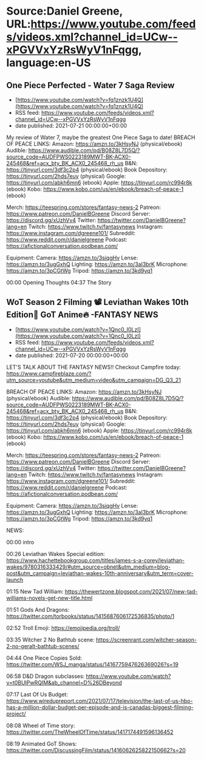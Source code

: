 # Source:Daniel Greene, URL:https://www.youtube.com/feeds/videos.xml?channel_id=UCw--xPGVVxYzRsWyV1nFqgg, language:en-US

## One Piece Perfected - Water 7 Saga Review
 - [https://www.youtube.com/watch?v=fq1znzk1U4Q](https://www.youtube.com/watch?v=fq1znzk1U4Q)
 - RSS feed: https://www.youtube.com/feeds/videos.xml?channel_id=UCw--xPGVVxYzRsWyV1nFqgg
 - date published: 2021-07-21 00:00:00+00:00

My review of Water 7, maybe the greatest One Piece Saga to date! 
BREACH OF PEACE LINKS: 
Amazon: https://amzn.to/3kHsyNJ (physical/ebook)
Audible: https://www.audible.com/pd/B08Z8L7D5Q/?source_code=AUDFPWS0223189MWT-BK-ACX0-245468&ref=acx_bty_BK_ACX0_245468_rh_us
B&N: https://tinyurl.com/3df3c2p4 (physical/ebook)
Book Depository: https://tinyurl.com/2hds7euy (physical)
Google: https://tinyurl.com/abkh6mn6 (ebook)
Apple: https://tinyurl.com/rc994r8k (ebook)
Kobo: https://www.kobo.com/us/en/ebook/breach-of-peace-1 (ebook)

Merch: https://teespring.com/stores/fantasy-news-2
Patreon: https://www.patreon.com/DanielBGreene
Discord Server: https://discord.gg/xUzhVv4
Twitter: https://twitter.com/DanielBGreene?lang=en
Twitch: https://www.twitch.tv/fantasynews
Instagram: https://www.instagram.com/dgreene101/
Subreddit: https://www.reddit.com/r/danielgreene 
Podcast: https://afictionalconversation.podbean.com/

Equipment: 
Camera: https://amzn.to/3siqgHv 
Lense: https://amzn.to/3ugGxhQ 
Lighting: https://amzn.to/3aI3brK 
Microphone: https://amzn.to/3pCGtWg 
Tripod: https://amzn.to/3kd9yq1 

00:00 Opening Thoughts
04:37 The Story

## WoT Season 2 Filming 📽️ Leviathan Wakes 10th Edition📘 GoT Anime🔥 -FANTASY NEWS
 - [https://www.youtube.com/watch?v=1Qnc0_I0LzI](https://www.youtube.com/watch?v=1Qnc0_I0LzI)
 - RSS feed: https://www.youtube.com/feeds/videos.xml?channel_id=UCw--xPGVVxYzRsWyV1nFqgg
 - date published: 2021-07-20 00:00:00+00:00

LET'S TALK ABOUT THE FANTASY NEWS!! 
Checkout Campfire today: https://www.campfireblaze.com/?utm_source=youtube&utm_medium=video&utm_campaign=DG_Q3_21


BREACH OF PEACE LINKS: 
Amazon: https://amzn.to/3kHsyNJ (physical/ebook)
Audible: https://www.audible.com/pd/B08Z8L7D5Q/?source_code=AUDFPWS0223189MWT-BK-ACX0-245468&ref=acx_bty_BK_ACX0_245468_rh_us
B&N: https://tinyurl.com/3df3c2p4 (physical/ebook)
Book Depository: https://tinyurl.com/2hds7euy (physical)
Google: https://tinyurl.com/abkh6mn6 (ebook)
Apple: https://tinyurl.com/rc994r8k (ebook)
Kobo: https://www.kobo.com/us/en/ebook/breach-of-peace-1 (ebook)


Merch: https://teespring.com/stores/fantasy-news-2
Patreon: https://www.patreon.com/DanielBGreene
Discord Server: https://discord.gg/xUzhVv4
Twitter: https://twitter.com/DanielBGreene?lang=en
Twitch: https://www.twitch.tv/fantasynews
Instagram: https://www.instagram.com/dgreene101/
Subreddit: https://www.reddit.com/r/danielgreene 
Podcast: https://afictionalconversation.podbean.com/


Equipment: 
Camera: https://amzn.to/3siqgHv 
Lense: https://amzn.to/3ugGxhQ 
Lighting: https://amzn.to/3aI3brK 
Microphone: https://amzn.to/3pCGtWg 
Tripod: https://amzn.to/3kd9yq1 


NEWS: 


00:00 intro


00:26 Leviathan Wakes Special edition: https://www.hachettebookgroup.com/titles/james-s-a-corey/leviathan-wakes/9780316333429/#utm_source=obnet&utm_medium=blog-post&utm_campaign=leviathan-wakes-10th-anniversary&utm_term=cover-launch 


01:15 New Tad William: https://thewertzone.blogspot.com/2021/07/new-tad-williams-novels-get-new-title.html 


01:51  Gods And Dragons: https://twitter.com/torbooks/status/1415687606172536835/photo/1 


02:52 Troll Emoji: https://emojipedia.org/troll/ 


03:35 Witcher 2 No Bathtub scene: https://screenrant.com/witcher-season-2-no-geralt-bathtub-scenes/ 


04:44 One Piece Copies Sold: https://twitter.com/WSJ_manga/status/1416775947626369026?s=19 


06:58 D&D Dragon subclasses: https://www.youtube.com/watch?v=t0BUIPwRQIM&ab_channel=D%26DBeyond 


07:17 Last Of Us Budget: https://www.wiredupreport.com/2021/07/17/television/the-last-of-us-hbo-has-a-million-dollar-budget-per-episode-and-is-canadas-biggest-filming-project/ 


08:08 Wheel of Time story: https://twitter.com/TheWheelOfTime/status/1417174491596136452 


08:19 Animated GoT Shows: https://twitter.com/DiscussingFilm/status/1416062625822150662?s=20

